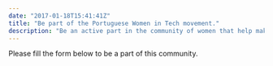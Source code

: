 ```yaml
---
date: "2017-01-18T15:41:41Z"
title: "Be part of the Portuguese Women in Tech movement."
description: "Be an active part in the community of women that help make the difference in the industry"
---
```


Please fill the form below to be a part of this community.